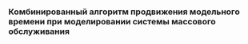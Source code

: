 ### Комбинированный алгоритм продвижения модельного времени при моделировании системы массового обслуживания
